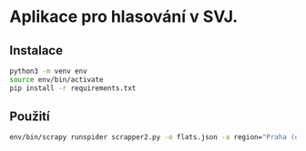 # Aplikace pro hlasování v SVJ.

## Instalace
```bash
python3 -m venv env
source env/bin/activate
pip install -r requirements.txt
```

## Použití
```bash
env/bin/scrapy runspider scrapper2.py -o flats.json -a region="Praha (okres Hlavní město Praha);554782" -a town_part=400807 -a building=365
```
